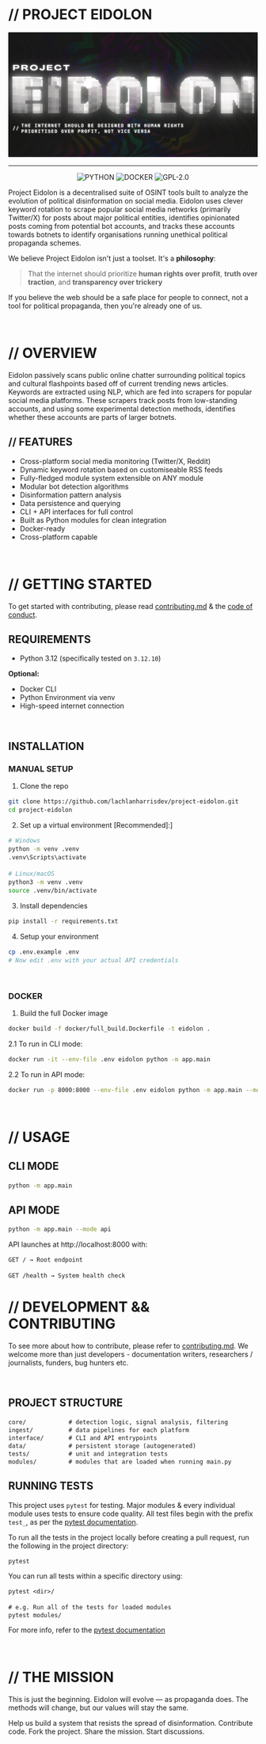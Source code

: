 # // PROJECT EIDOLON

![Banner](/.github/images/Banner_2x1.jpg)

---
<div align='center'>
    
![PYTHON](https://img.shields.io/badge/Python-FFD43B?style=for-the-badge&logo=python&logoColor=blue) ![DOCKER](https://img.shields.io/badge/Docker-2CA5E0?style=for-the-badge&logo=docker&logoColor=white) ![GPL-2.0](https://img.shields.io/badge/GPL--2.0-red?style=for-the-badge)

</div>

Project Eidolon is a decentralised suite of OSINT tools built to analyze the evolution of political disinformation on social media. Eidolon uses clever keyword rotation to scrape popular social media networks (primarily Twitter/X) 
for posts about major political entities, identifies opinionated posts coming from potential bot accounts, and tracks these accounts towards botnets to identify organisations running unethical political propaganda schemes. 

We believe Project Eidolon isn't just a toolset. It's a **philosophy**:  

> That the internet should prioritize **human rights over profit**, **truth over traction**, and **transparency over trickery**

If you believe the web should be a safe place for people to connect, not a tool for political propaganda, then you're already one of us.

<br/>

# // OVERVIEW

Eidolon passively scans public online chatter surrounding political topics and cultural flashpoints based off of current trending news articles. Keywords are extracted using NLP, which are fed into scrapers for popular social media platforms. These scrapers track posts from low-standing accounts, and using some experimental detection methods, identifies whether these accounts are parts of larger botnets.

## // FEATURES

- Cross-platform social media monitoring (Twitter/X, Reddit)
- Dynamic keyword rotation based on customiseable RSS feeds
- Fully-fledged module system extensible on ANY module
- Modular bot detection algorithms
- Disinformation pattern analysis
- Data persistence and querying
- CLI + API interfaces for full control
- Built as Python modules for clean integration
- Docker-ready
- Cross-platform capable

<br/>

# // GETTING STARTED

To get started with contributing, please read [contributing.md](/CONTRIBUTING.md) & the [code of conduct](/.github/CODE_OF_CONDUCT.md).

## REQUIREMENTS
- Python 3.12 (specifically tested on `3.12.10`)

**Optional:**

- Docker CLI
- Python Environment via venv
- High-speed internet connection
<br/>

## INSTALLATION

### MANUAL SETUP

1. Clone the repo
```bash
git clone https://github.com/lachlanharrisdev/project-eidolon.git
cd project-eidolon
```

2. Set up a virtual environment \[Recommended\]:]

```bash
# Windows
python -m venv .venv
.venv\Scripts\activate

# Linux/macOS
python3 -m venv .venv
source .venv/bin/activate
```

3. Install dependencies

```bash
pip install -r requirements.txt
```

4. Setup your environment

```bash
cp .env.example .env
# Now edit .env with your actual API credentials
```

<br/>

### DOCKER

1. Build the full Docker image

```bash
docker build -f docker/full_build.Dockerfile -t eidolon .
```

2.1 To run in CLI mode:

```bash
docker run -it --env-file .env eidolon python -m app.main
```

2.2 To run in API mode:

```bash
docker run -p 8000:8000 --env-file .env eidolon python -m app.main --mode api
```

<br/>

# // USAGE

## CLI MODE

```bash
python -m app.main
```

## API MODE

```bash
python -m app.main --mode api
```

API launches at http://localhost:8000 with:

    GET / → Root endpoint

    GET /health → System health check

# // DEVELOPMENT && CONTRIBUTING

To see more about how to contribute, please refer to [contributing.md](/CONTRIBUTING.md). We welcome more than just developers - documentation writers, researchers / journalists, funders, bug hunters etc.

<br/>

## PROJECT STRUCTURE

```explorer
core/            # detection logic, signal analysis, filtering
ingest/          # data pipelines for each platform
interface/       # CLI and API entrypoints
data/            # persistent storage (autogenerated)
tests/           # unit and integration tests
modules/         # modules that are loaded when running main.py
```

## RUNNING TESTS

This project uses `pytest` for testing. Major modules & every individual module uses tests to ensure code quality. All test files begin with the prefix `test_`, as per the [pytest documentation](https://docs.pytest.org/en/stable/getting-started.html).

To run all the tests in the project locally before creating a pull request, run the following in the project directory:

```
pytest
```

You can run all tests within a specific directory using:
```
pytest <dir>/

# e.g. Run all of the tests for loaded modules
pytest modules/
```

For more info, refer to the [pytest documentation](https://docs.pytest.org/en/stable/getting-started.html)

<br/>

# // THE MISSION

This is just the beginning. Eidolon will evolve — as propaganda does. The methods will change, but our values will stay the same.

Help us build a system that resists the spread of disinformation. Contribute code. Fork the project. Share the mission. Start discussions.

